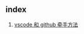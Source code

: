## index

  1. [vscode 和 github 牵手方法](https://github.com/zhenggang0635/blog/blob/master/vscode%20%E5%92%8C%20github%20%E7%BB%84%E5%90%88.md)
